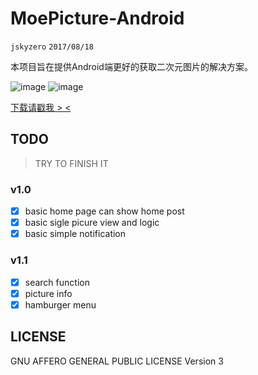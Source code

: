 # MoePicture-Android
`jskyzero` `2017/08/18`

本项目旨在提供Android端更好的获取二次元图片的解决方案。

![image](https://user-images.githubusercontent.com/20439262/53457418-54cbcf00-3a6d-11e9-8dad-ab188cb320ca.png)
![image](https://user-images.githubusercontent.com/20439262/53457428-59908300-3a6d-11e9-85a7-c852995471c8.png)

[下载请戳我 >   <](https://github.com/oYOvOYo/MoePicture.Android/releases)

## TODO
> TRY TO FINISH IT
### v1.0
- [x] basic home page can show home post
- [x] basic sigle picure view and logic
- [x] basic simple notification
### v1.1
- [x] search function
- [x] picture info
- [x] hamburger menu 

## LICENSE

GNU AFFERO GENERAL PUBLIC LICENSE Version 3
